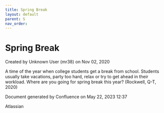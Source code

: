 ```yaml
---
title: Spring Break
layout: default
parent: S
nav_order:
---
```


# Spring Break

Created by  Unknown User (mr38) on Nov 02, 2020

A time of the year when college students get a break from school. Students usually take vacations, party too hard, relax or try to get ahead in their workload. Where are you going for spring break this year? (Rockwell, Q-T, 2020)

Document generated by Confluence on May 22, 2023 12:37

Atlassian
